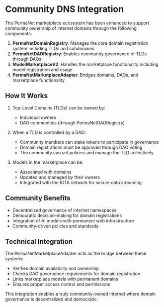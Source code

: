 # Community DNS Integration

The PermaNet marketplace ecosystem has been enhanced to support community ownership of internet domains through the following components:

1. **PermaNetDomainRegistry**: Manages the core domain registration system including TLDs and subdomains
2. **PermaNetDAORegistry**: Enables community governance of TLDs through DAOs
3. **ModelMarketplaceV2**: Handles the marketplace functionality including model registration and usage
4. **PermaNetMarketplaceAdapter**: Bridges domains, DAOs, and marketplace functionality

## How It Works

1. Top-Level Domains (TLDs) can be owned by:
   - Individual owners
   - DAO communities (through PermaNetDAORegistry)

2. When a TLD is controlled by a DAO:
   - Community members can stake tokens to participate in governance
   - Domain registrations must be approved through DAO voting
   - The community can set policies and manage the TLD collectively

3. Models in the marketplace can be:
   - Associated with domains
   - Updated and managed by their owners
   - Integrated with the IOTA network for secure data streaming

## Community Benefits

- Decentralized governance of internet namespaces
- Democratic decision-making for domain registrations
- Integration of AI models with permanent web infrastructure
- Community-driven policies and standards

## Technical Integration

The PermaNetMarketplaceAdapter acts as the bridge between these systems:
- Verifies domain availability and ownership
- Checks DAO governance requirements for domain registration
- Links marketplace models with permanent domains
- Ensures proper access control and permissions

This integration enables a truly community-owned internet where domain governance is decentralized and democratic.